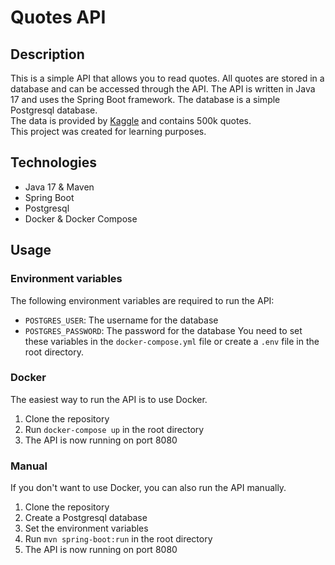 # Quotes API
## Description
This is a simple API that allows you to read quotes. All quotes are stored in a database and can be accessed through the API. The API is written in Java 17 and uses the Spring Boot framework. The database is a simple Postgresql database.  
The data is provided by [Kaggle](https://www.kaggle.com/datasets/manann/quotes-500k) and contains 500k quotes.  
This project was created for learning purposes.
## Technologies
- Java 17 & Maven
- Spring Boot
- Postgresql
- Docker & Docker Compose
## Usage
### Environment variables
The following environment variables are required to run the API:
- `POSTGRES_USER`: The username for the database
- `POSTGRES_PASSWORD`: The password for the database
You need to set these variables in the `docker-compose.yml` file or create a `.env` file in the root directory.
### Docker
The easiest way to run the API is to use Docker.
1. Clone the repository
2. Run `docker-compose up` in the root directory
3. The API is now running on port 8080
### Manual
If you don't want to use Docker, you can also run the API manually.
1. Clone the repository
2. Create a Postgresql database
3. Set the environment variables
4. Run `mvn spring-boot:run` in the root directory
5. The API is now running on port 8080